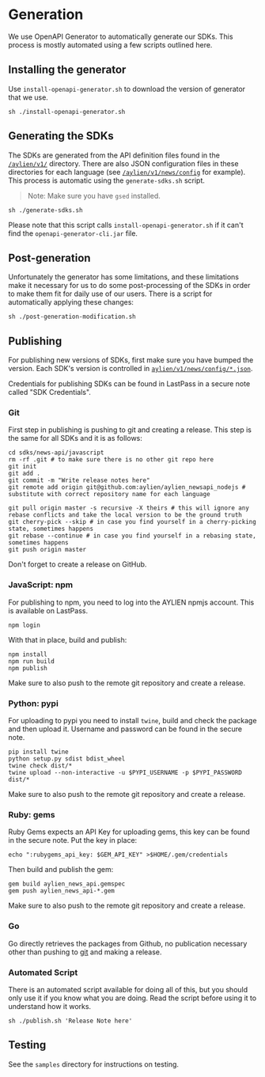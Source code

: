 # Generation

We use OpenAPI Generator to automatically generate our SDKs. This process is mostly automated using a few scripts outlined here.

## Installing the generator

Use `install-openapi-generator.sh` to download the version of generator that we use.

```
sh ./install-openapi-generator.sh
```

## Generating the SDKs

The SDKs are generated from the API definition files found in the [`/aylien/v1/`](/aylien/v1) directory. There are also JSON configuration files in these directories for each language (see [`/aylien/v1/news/config`](/aylien/v1/news/config) for example). This process is automatic using the `generate-sdks.sh` script.

> Note: Make sure you have `gsed` installed.

```
sh ./generate-sdks.sh
```

Please note that this script calls `install-openapi-generator.sh` if it can't find the `openapi-generator-cli.jar` file.

## Post-generation

Unfortunately the generator has some limitations, and these limitations make it necessary for us to do some post-processing of the SDKs in order to make them fit for daily use of our users. There is a script for automatically applying these changes:

```
sh ./post-generation-modification.sh
```

## Publishing

For publishing new versions of SDKs, first make sure you have bumped the version. Each SDK's version is controlled in [`aylien/v1/news/config/*.json`](../aylien/v1/news/config).

Credentials for publishing SDKs can be found in LastPass in a secure note called "SDK Credentials".

### Git

First step in publishing is pushing to git and creating a release. This step is the same for all SDKs and it is as follows:

```
cd sdks/news-api/javascript
rm -rf .git # to make sure there is no other git repo here
git init
git add .
git commit -m "Write release notes here"
git remote add origin git@github.com:aylien/aylien_newsapi_nodejs # substitute with correct repository name for each language

git pull origin master -s recursive -X theirs # this will ignore any rebase conflicts and take the local version to be the ground truth
git cherry-pick --skip # in case you find yourself in a cherry-picking state, sometimes happens
git rebase --continue # in case you find yourself in a rebasing state, sometimes happens
git push origin master
```

Don't forget to create a release on GitHub.

### JavaScript: npm

For publishing to npm, you need to log into the AYLIEN npmjs account. This is available on LastPass.

```
npm login
```

With that in place, build and publish:
```
npm install
npm run build
npm publish
```

Make sure to also push to the remote git repository and create a release.

### Python: pypi

For uploading to pypi you need to install `twine`, build and check the package and then upload it. Username and password can be found in the secure note.

```
pip install twine
python setup.py sdist bdist_wheel
twine check dist/*
twine upload --non-interactive -u $PYPI_USERNAME -p $PYPI_PASSWORD dist/*
```

Make sure to also push to the remote git repository and create a release.

### Ruby: gems

Ruby Gems expects an API Key for uploading gems, this key can be found in the secure note. Put the key in place:

```
echo ":rubygems_api_key: $GEM_API_KEY" >$HOME/.gem/credentials
```

Then build and publish the gem:
```
gem build aylien_news_api.gemspec
gem push aylien_news_api-*.gem
```

Make sure to also push to the remote git repository and create a release.

### Go

Go directly retrieves the packages from Github, no publication necessary other than pushing to [git](#git) and making a release.

### Automated Script

There is an automated script available for doing all of this, but you should only use it if you know what you are doing. Read the script before using it to understand how it works.

```
sh ./publish.sh 'Release Note here'
```

## Testing

See the `samples` directory for instructions on testing.
